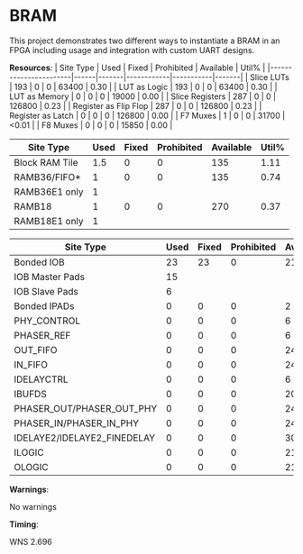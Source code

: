 # BRAM

This project demonstrates two different ways to instantiate a BRAM in an FPGA including usage and integration with custom UART designs. 

**Resources**:
| Site Type             | Used | Fixed | Prohibited | Available | Util% |
|-----------------------|------|-------|------------|-----------|-------|
| Slice LUTs            | 193  | 0     | 0          | 63400     | 0.30  |
| LUT as Logic          | 193  | 0     | 0          | 63400     | 0.30  |
| LUT as Memory         | 0    | 0     | 0          | 19000     | 0.00  |
| Slice Registers       | 287  | 0     | 0          | 126800    | 0.23  |
| Register as Flip Flop | 287  | 0     | 0          | 126800    | 0.23  |
| Register as Latch     | 0    | 0     | 0          | 126800    | 0.00  |
| F7 Muxes              | 1    | 0     | 0          | 31700     | <0.01 |
| F8 Muxes              | 0    | 0     | 0          | 15850     | 0.00  |

| Site Type         | Used | Fixed | Prohibited | Available | Util% |
|-------------------|------|-------|------------|-----------|-------|
| Block RAM Tile    | 1.5  | 0     | 0          | 135       | 1.11  |
| RAMB36/FIFO*      | 1    | 0     | 0          | 135       | 0.74  |
| RAMB36E1 only     | 1    |       |            |           |       |
| RAMB18            | 1    | 0     | 0          | 270       | 0.37  |
| RAMB18E1 only     | 1    |       |            |           |       |

| Site Type                      | Used | Fixed | Prohibited | Available | Util% |
|--------------------------------|------|-------|------------|-----------|-------|
| Bonded IOB                     | 23   | 23    | 0          | 210       | 10.95 |
| IOB Master Pads                | 15   |       |            |           |       |
| IOB Slave Pads                 | 6    |       |            |           |       |
| Bonded IPADs                   | 0    | 0     | 0          | 2         | 0.00  |
| PHY_CONTROL                    | 0    | 0     | 0          | 6         | 0.00  |
| PHASER_REF                     | 0    | 0     | 0          | 6         | 0.00  |
| OUT_FIFO                       | 0    | 0     | 0          | 24        | 0.00  |
| IN_FIFO                        | 0    | 0     | 0          | 24        | 0.00  |
| IDELAYCTRL                     | 0    | 0     | 0          | 6         | 0.00  |
| IBUFDS                         | 0    | 0     | 0          | 202       | 0.00  |
| PHASER_OUT/PHASER_OUT_PHY      | 0    | 0     | 0          | 24        | 0.00  |
| PHASER_IN/PHASER_IN_PHY        | 0    | 0     | 0          | 24        | 0.00  |
| IDELAYE2/IDELAYE2_FINEDELAY    | 0    | 0     | 0          | 300       | 0.00  |
| ILOGIC                         | 0    | 0     | 0          | 210       | 0.00  |
| OLOGIC                         | 0    | 0     | 0          | 210       | 0.00  |


**Warnings**:

No warnings

**Timing**:

WNS 2.696



